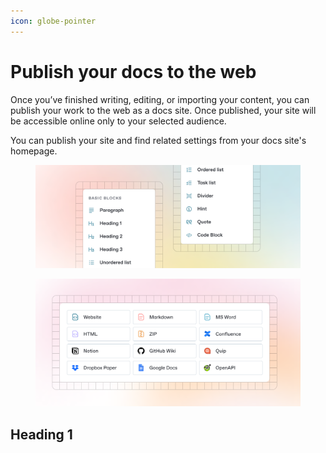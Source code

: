 ```yaml
---
icon: globe-pointer
---
```


# Publish your docs to the web

Once you’ve finished writing, editing, or importing your content, you can publish your work to the web as a docs site. Once published, your site will be accessible online only to your selected audience.

You can publish your site and find related settings from your docs site's homepage.

<figure><img src="images/editor.png" alt=""><figcaption></figcaption></figure>

<figure><img src="images/import.png" alt=""><figcaption></figcaption></figure>

## Heading 1
